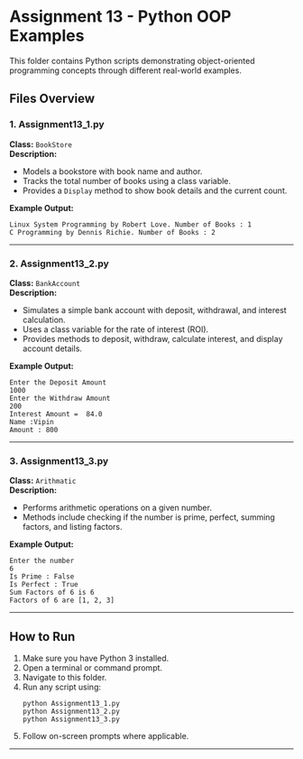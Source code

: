 # Assignment 13 - Python OOP Examples

This folder contains Python scripts demonstrating object-oriented programming concepts through different real-world examples.

## Files Overview

### 1. Assignment13_1.py

**Class:** `BookStore`  
**Description:**  
- Models a bookstore with book name and author.
- Tracks the total number of books using a class variable.
- Provides a `Display` method to show book details and the current count.

**Example Output:**
```
Linux System Programming by Robert Love. Number of Books : 1
C Programming by Dennis Richie. Number of Books : 2
```

---

### 2. Assignment13_2.py

**Class:** `BankAccount`  
**Description:**  
- Simulates a simple bank account with deposit, withdrawal, and interest calculation.
- Uses a class variable for the rate of interest (ROI).
- Provides methods to deposit, withdraw, calculate interest, and display account details.

**Example Output:**
```
Enter the Deposit Amount
1000
Enter the Withdraw Amount
200
Interest Amount =  84.0
Name :Vipin
Amount : 800
```

---

### 3. Assignment13_3.py

**Class:** `Arithmatic`  
**Description:**  
- Performs arithmetic operations on a given number.
- Methods include checking if the number is prime, perfect, summing factors, and listing factors.

**Example Output:**
```
Enter the number
6
Is Prime : False
Is Perfect : True
Sum Factors of 6 is 6
Factors of 6 are [1, 2, 3]
```

---

## How to Run

1. Make sure you have Python 3 installed.
2. Open a terminal or command prompt.
3. Navigate to this folder.
4. Run any script using:
   ```
   python Assignment13_1.py
   python Assignment13_2.py
   python Assignment13_3.py
   ```
5. Follow on-screen prompts where applicable.

---
